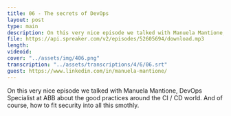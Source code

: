 ```yaml
---
title: 06 - The secrets of DevOps
layout: post
type: main
description: On this very nice episode we talked with Manuela Mantione, DevOps Specialist at ABB about the good practices around the CI / CD world. And of course, how to fit security into all this smothly.
file: https://api.spreaker.com/v2/episodes/52605694/download.mp3
length: 
videoid: 
cover: "../assets/img/406.png"
transcription: "../assets/transcriptions/4/6/06.srt"
guest: https://www.linkedin.com/in/manuela-mantione/
---
```


On this very nice episode we talked with Manuela Mantione, DevOps Specialist at ABB about the good practices around the CI / CD world. And of course, how to fit security into all this smothly.